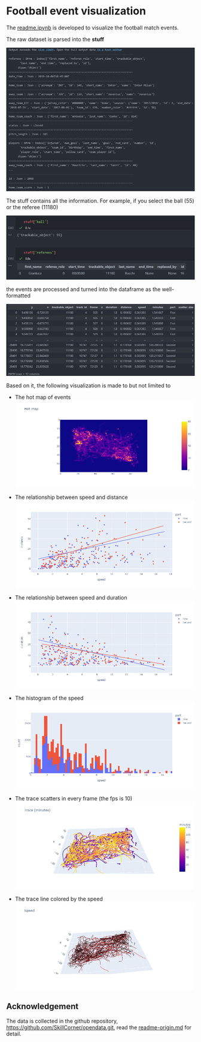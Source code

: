 # Football event visualization

The [readme.ipynb](./readme.ipynb) is developed to visualize the football match events.

The raw dataset is parsed into the **stuff**

![stuff](./doc/stuff.png)

The stuff contains all the information.
For example, if you select the ball (55) or the referee (11180)

![ball-referees](./doc/ball-referees.png)

the events are processed and turned into the dataframe as the well-formatted

![dataframe](./doc/dataframe.png)

Based on it, the following visualization is made to but not limited to

-   The hot map of events
    ![hotmap](./doc/hotmap.png)

-   The relationship between speed and distance
    ![speed-distance](./doc/speed-distance.png)

-   The relationship between speed and duration
    ![speed-duration](./doc/speed-duration.png)

-   The histogram of the speed
    ![speed-hist](./doc/speed-hist.png)

-   The trace scatters in every frame (the fps is 10)
    ![trace-by-minutes](./doc/trace-by-minutes.png)

-   The trace line colored by the speed
    ![trace-by-speed](./doc/trace-by-speed.png)

## Acknowledgement

The data is collected in the github repository,
https://github.com/SkillCorner/opendata.git,
read the [readme-origin.md](./README-origin.md) for detail.
